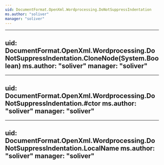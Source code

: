 ```yaml
---
uid: DocumentFormat.OpenXml.Wordprocessing.DoNotSuppressIndentation
ms.author: "soliver"
manager: "soliver"
---
```


---
uid: DocumentFormat.OpenXml.Wordprocessing.DoNotSuppressIndentation.CloneNode(System.Boolean)
ms.author: "soliver"
manager: "soliver"
---

---
uid: DocumentFormat.OpenXml.Wordprocessing.DoNotSuppressIndentation.#ctor
ms.author: "soliver"
manager: "soliver"
---

---
uid: DocumentFormat.OpenXml.Wordprocessing.DoNotSuppressIndentation.LocalName
ms.author: "soliver"
manager: "soliver"
---
